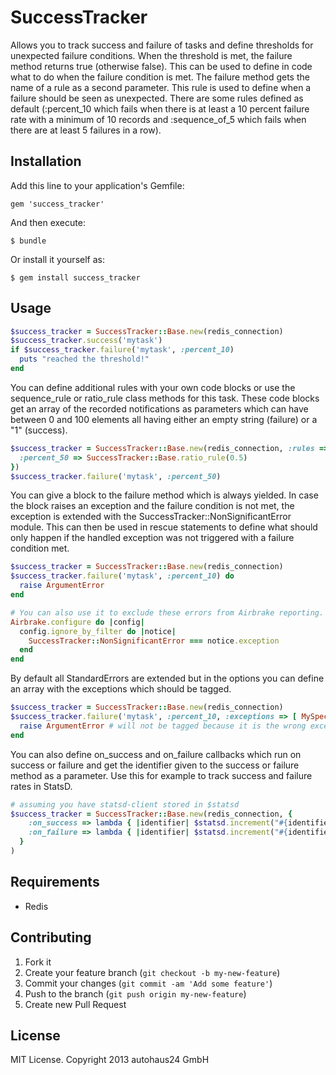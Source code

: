 # SuccessTracker

Allows you to track success and failure of tasks and define thresholds for unexpected failure conditions. When the threshold is met, the failure method returns true (otherwise false). This can be used to define in code what to do when the failure condition is met. The failure method gets the name of a rule as a second parameter. This rule is used to define when a failure should be seen as unexpected. There are some rules defined as default (:percent\_10 which fails when there is at least a 10 percent failure rate with a minimum of 10 records and :sequence\_of\_5 which fails when there are at least 5 failures in a row).

## Installation

Add this line to your application's Gemfile:

    gem 'success_tracker'

And then execute:

    $ bundle

Or install it yourself as:

    $ gem install success_tracker

## Usage

```ruby
$success_tracker = SuccessTracker::Base.new(redis_connection)
$success_tracker.success('mytask')
if $success_tracker.failure('mytask', :percent_10)
  puts "reached the threshold!"
end
```

You can define additional rules with your own code blocks or use the sequence_rule or ratio_rule class methods for this task. These code blocks get an array of the recorded notifications as parameters which can have between 0 and 100 elements all having either an empty string (failure) or a "1" (success).

```ruby
$success_tracker = SuccessTracker::Base.new(redis_connection, :rules => {
  :percent_50 => SuccessTracker::Base.ratio_rule(0.5)
})
$success_tracker.failure('mytask', :percent_50)
```

You can give a block to the failure method which is always yielded. In case the block raises an exception and the failure condition is not met, the exception is extended with the SuccessTracker::NonSignificantError module. This can then be used in rescue statements to define what should only happen if the handled exception was not triggered with a failure condition met.

```ruby
$success_tracker = SuccessTracker::Base.new(redis_connection)
$success_tracker.failure('mytask', :percent_10) do
  raise ArgumentError
end

# You can also use it to exclude these errors from Airbrake reporting.
Airbrake.configure do |config|
  config.ignore_by_filter do |notice|
    SuccessTracker::NonSignificantError === notice.exception
  end
end
```

By default all StandardErrors are extended but in the options you can define an array with the exceptions which should be tagged.

```ruby
$success_tracker = SuccessTracker::Base.new(redis_connection)
$success_tracker.failure('mytask', :percent_10, :exceptions => [ MySpecialError ]) do
  raise ArgumentError # will not be tagged because it is the wrong exception type
end
```

You can also define on_success and on_failure callbacks which run on success or failure and get the identifier given to the success or failure method as a parameter. Use this for example to track success and failure rates in StatsD.

```ruby
# assuming you have statsd-client stored in $statsd
$success_tracker = SuccessTracker::Base.new(redis_connection, {
    :on_success => lambda { |identifier| $statsd.increment("#{identifier}.success") },
    :on_failure => lambda { |identifier| $statsd.increment("#{identifier}.failure") }
  }
)
```

## Requirements

* Redis

## Contributing

1. Fork it
2. Create your feature branch (`git checkout -b my-new-feature`)
3. Commit your changes (`git commit -am 'Add some feature'`)
4. Push to the branch (`git push origin my-new-feature`)
5. Create new Pull Request

## License

MIT License. Copyright 2013 autohaus24 GmbH
